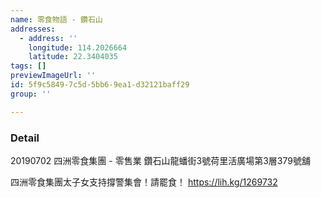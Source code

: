 ```yaml
---
name: 零食物語 - 鑽石山
addresses:
  - address: ''
    longitude: 114.2026664
    latitude: 22.3404035
tags: []
previewImageUrl: ''
id: 5f9c5849-7c5d-5bb6-9ea1-d32121baff29
group: ''

---
```

### Detail
20190702
四洲零食集團 - 零售業
 	鑽石山龍蟠街3號荷里活廣場第3層379號舖

四洲零食集團太子女支持撐警集會！請罷食！
https://lih.kg/1269732

